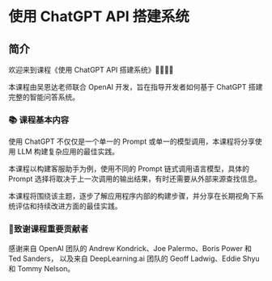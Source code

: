 # 使用 ChatGPT API 搭建系统

## 简介

欢迎来到课程《使用 ChatGPT API 搭建系统》👏🏻👏🏻

本课程由吴恩达老师联合 OpenAI 开发，旨在指导开发者如何基于 ChatGPT 搭建完整的智能问答系统。

### 📚 课程基本内容

使用 ChatGPT 不仅仅是一个单一的 Prompt 或单一的模型调用，本课程将分享使用 LLM 构建复杂应用的最佳实践。

本课程以构建客服助手为例，使用不同的 Prompt 链式调用语言模型，具体的 Prompt 选择将取决于上一次调用的输出结果，有时还需要从外部来源查找信息。

本课程将围绕该主题，逐步了解应用程序内部的构建步骤，并分享在长期视角下系统评估和持续改进方面的最佳实践。

### 🌹致谢课程重要贡献者

感谢来自 OpenAI 团队的 Andrew Kondrick、Joe Palermo、Boris Power 和 Ted Sanders，
以及来自 DeepLearning.ai 团队的 Geoff Ladwig、Eddie Shyu 和 Tommy Nelson。